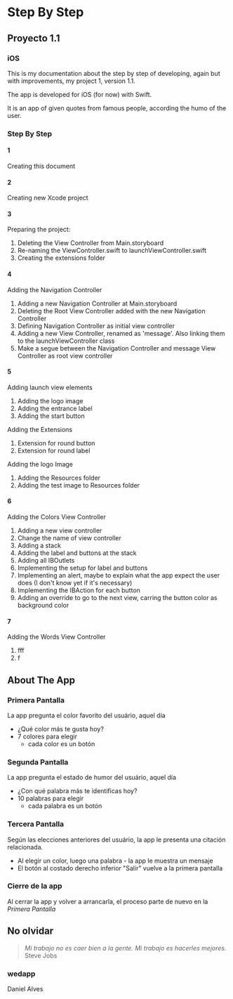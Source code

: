 # Step By Step
## Proyecto 1.1
### iOS

This is my documentation about the step by step of developing, again but with improvements, my project 1, version 1.1.

The app is developed for iOS (for now) with Swift.

It is an app of given quotes from famous people, according the humo of the user.

### Step By Step
#### 1
Creating this document

#### 2
Creating new Xcode project

#### 3
Preparing the project:

1. Deleting the View Controller from Main.storyboard
2. Re-naming the ViewController.swift to launchViewController.swift
3. Creating the extensions folder

#### 4
Adding the Navigation Controller

1. Adding a new Navigation Controller at Main.storyboard
2. Deleting the Root View Controller added with the new Navigation Controller
3. Defining Navigation Controller as initial view controller
4. Adding a new View Controller, renamed as 'message'. Also linking them to the launchViewController class
5. Make a segue between the Navigation Controller and message View Controller as root view controller

#### 5
Adding launch view elements

1. Adding the logo image
2. Adding the entrance label
3. Adding the start button

Adding the Extensions

1. Extension for round button
2. Extension for round label

Adding the logo Image

1. Adding the Resources folder
2. Adding the test image to Resources folder

#### 6
Adding the Colors View Controller

1. Adding a new view controller
2. Change the name of view controller
3. Adding a stack
4. Adding the label and buttons at the stack
5. Adding all IBOutlets
6. Implementing the setup for label and buttons
7. Implementing an alert, maybe to explain what the app expect the user does (I don't know yet if it's necessary)
8. Implementing the IBAction for each button
9. Adding an override to go to the next view, carring the button color as background color

#### 7
Adding the Words View Controller

1. fff
2. f



## About The App
### Primera Pantalla

La app pregunta el color favorito del usuário, aquel día

* ¿Qué color más te gusta hoy?
* 7 colores para elegir
	* cada color es un botón

### Segunda Pantalla

La app pregunta el estado de humor del usuário, aquel día

* ¿Con qué palabra más te identificas hoy?
* 10 palabras para elegir
	* cada palabra es un botón

### Tercera Pantalla

Según las elecciones anteriores del usuário, la app le presenta una citación relacionada.

* Al elegir un color, luego una palabra - la app le muestra un mensaje
* El botón al costado derecho inferior "Salir" vuelve a la primera pantalla

### Cierre de la app

Al cerrar la app y volver a arrancarla, el proceso parte de nuevo en la *Primera Pantalla* 

## No olvidar
> *Mi trabajo no es caer bien a la gente. Mi trabajo es hacerles mejores.* Steve Jobs

### wedapp
Daniel Alves